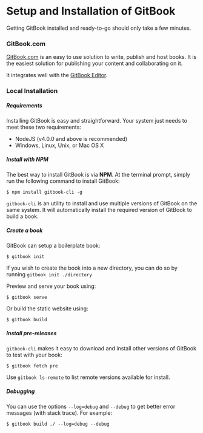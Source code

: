 # Setup and Installation of GitBook

Getting GitBook installed and ready-to-go should only take a few minutes.

### GitBook.com

[GitBook.com](https://www.gitbook.com) is an easy to use solution to write, publish and host books. It is the easiest solution for publishing your content and collaborating on it.

It integrates well with the [GitBook Editor](https://www.gitbook.com/editor).

### Local Installation

##### Requirements

Installing GitBook is easy and straightforward. Your system just needs to meet these two requirements:

* NodeJS (v4.0.0 and above is recommended)
* Windows, Linux, Unix, or Mac OS X

##### Install with NPM

The best way to install GitBook is via **NPM**. At the terminal prompt, simply run the following command to install GitBook:

```
$ npm install gitbook-cli -g
```

`gitbook-cli` is an utility to install and use multiple versions of GitBook on the same system. It will automatically install the required version of GitBook to build a book.

##### Create a book

GitBook can setup a boilerplate book:

```
$ gitbook init
```

If you wish to create the book into a new directory, you can do so by running `gitbook init ./directory`

Preview and serve your book using:

```
$ gitbook serve
```

Or build the static website using:

```
$ gitbook build
```

##### Install pre-releases

`gitbook-cli` makes it easy to download and install other versions of GitBook to test with your book:

```
$ gitbook fetch pre
```

Use `gitbook ls-remote` to list remote versions available for install.

##### Debugging

You can use the options `--log=debug` and `--debug` to get better error messages (with stack trace). For example:

```
$ gitbook build ./ --log=debug --debug
```

